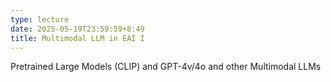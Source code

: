 ```yaml
---
type: lecture
date: 2025-05-19T23:59:59+8:49
title: Multimodal LLM in EAI I
---
```

Pretrained Large Models (CLIP) and GPT-4v/4o and other Multimodal LLMs